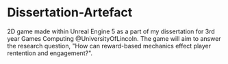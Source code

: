 # Dissertation-Artefact
 2D game made within Unreal Engine 5 as a part of my dissertation for 3rd year Games Computing @UniversityOfLincoln. The game will aim to answer the research question, "How can reward-based mechanics effect player rentention and engagement?".
